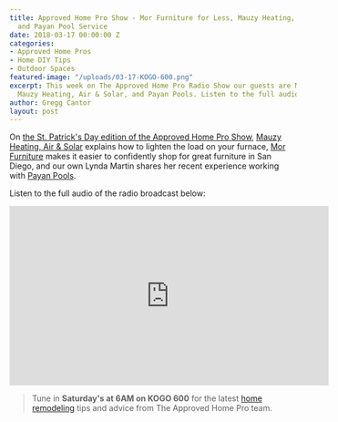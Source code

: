 ```yaml
---
title: Approved Home Pro Show - Mor Furniture for Less, Mauzy Heating, Air & Solar,
  and Payan Pool Service
date: 2018-03-17 00:00:00 Z
categories:
- Approved Home Pros
- Home DIY Tips
- Outdoor Spaces
featured-image: "/uploads/03-17-KOGO-600.png"
excerpt: This week on The Approved Home Pro Radio Show our guests are Mor Furniture,
  Mauzy Heating, Air & Solar, and Payan Pools. Listen to the full audio here!
author: Gregg Cantor
layout: post
---
```


On [the St. Patrick's Day edition of the Approved Home Pro Show](https://www.sandiegoapprovedhomepros.com/blog/approved-home-pro-radio-show-mor-furniture-less-mauzy-heating-air-solar-payan-pool-service/), [Mauzy Heating, Air & Solar](/home-improvement-pros-we-love-to-work-with-mauzy-heating-and-air/) explains how to lighten the load on your furnace, [Mor Furniture](https://sunpowerbymilholland.com/) makes it easier to confidently shop for great furniture in San Diego, and our own Lynda Martin shares her recent experience working with [Payan Pools](http://www.payanpools.com/).

Listen to the full audio of the radio broadcast below:

<div class="flex-video">
  <iframe width="560" height="315" src="https://www.youtube.com/embed/Np0qfyTb8uc?rel=0&amp;showinfo=0" frameborder="0" allowfullscreen></iframe>
</div>

> Tune in **Saturday's at 6AM on KOGO 600** for the latest [home remodeling](/san-diego-home-remodel-services) tips and advice from The Approved Home Pro team.
